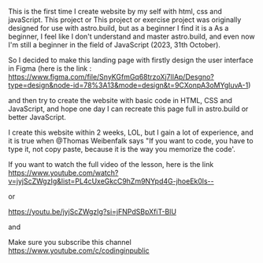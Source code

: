 This is the first time I create website by my self with html, css and javaScript.
This project or This project or exercise project was originally designed for use with astro.build, but as a beginner I find it is a As a beginner, I feel like I don't understand and master astro.build, and even now I'm still a beginner in the field of JavaScript (2023, 31th October).

So I decided to make this landing page with firstly design the user interface in Figma (here is the link : https://www.figma.com/file/SnyKGfmGq68trzoXj7lIAp/Desgno?type=design&node-id=78%3A13&mode=design&t=9CXonpA3oMYgluvA-1) 

and then try to create the website with basic code in HTML, CSS and JavaScript, and hope one day I can recreate this page full in astro.build or better JavaScript.

I create this website within 2 weeks, LOL, but I gain a lot of experience, and it is true when @Thomas Weibenfalk says "If you want to code, you have to type it, not copy paste, because it is the way you memorize the code'.

If you want to watch the full video of the lesson, here is the link https://www.youtube.com/watch?v=jyjScZWgzIg&list=PL4cUxeGkcC9hZm9NYpd4G-jhoeEk0ls--

or

https://youtu.be/jyjScZWgzIg?si=jFNPdSBpXfiT-BlU

and

Make sure you subscribe this channel https://www.youtube.com/c/codinginpublic
